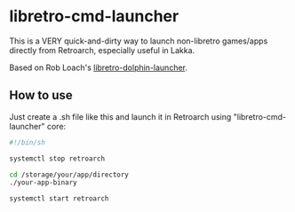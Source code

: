 # libretro-cmd-launcher

This is a VERY quick-and-dirty way to launch non-libretro games/apps directly from Retroarch, especially useful in Lakka.

Based on Rob Loach's [libretro-dolphin-launcher](https://raw.githubusercontent.com/RobLoach/libretro-dolphin-launcher).

## How to use

Just create a .sh file like this and launch it in Retroarch using "libretro-cmd-launcher" core:
``` bash
#!/bin/sh

systemctl stop retroarch

cd /storage/your/app/directory
./your-app-binary

systemctl start retroarch
```
